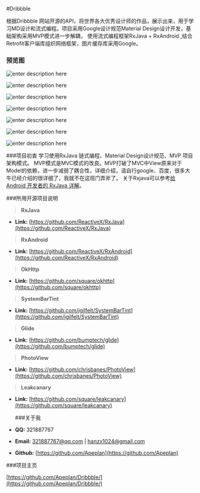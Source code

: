 #Dribbble

根据Dribbble 网站开源的API，将世界各大优秀设计师的作品，展示出来，用于学习MD设计和流式编程。项目采用Google设计规范Material Design设计开发，基础架构采用MVP模式进一步解耦， 使用流式编程框架RxJava + RxAndroid ,结合Retrofit客户端库组织网络框架，图片缓存库采用Google。

### 预览图

![enter description here][1]


![enter description here][2]
  


![enter description here][3]


![enter description here][4]


![enter description here][5]


![enter description here][6]


![enter description here][7]

###项目初衷
学习使用RxJava 链式编程、Material Design设计规范、MVP 项目架构模式。
MVP模式是MVC模式的改良。MVP打破了MVC中View原来对于Model的依赖，进一步减弱了耦合性，详细介绍，请自行google、百度，很多大牛已经介绍的很详细了，我就不在这班门弄斧了。
关于Rxjava可以参考[给 Android 开发者的 RxJava 详解](http://gank.io/post/560e15be2dca930e00da1083)。


  ###所用开源项目说明
 > **RxJava**

* **Link:** [https://github.com/ReactiveX/RxJava](https://github.com/ReactiveX/RxJava)


> **RxAndroid** 

* **Link:** [https://github.com/ReactiveX/RxAndroid](https://github.com/ReactiveX/RxAndroid)


> **OkHttp** 

* **Link:** [https://github.com/square/okhttp](https://github.com/square/okhttp)

> **SystemBarTint**

* **Link:** [https://github.com/jgilfelt/SystemBarTint](https://github.com/jgilfelt/SystemBarTint)

> **Glide** 

* **Link:** [https://github.com/bumptech/glide](https://github.com/bumptech/glide)

> **PhotoView**

* **Link:** [https://github.com/chrisbanes/PhotoView](https://github.com/chrisbanes/PhotoView)

 > **Leakcanary**

* **Link:** [https://github.com/square/leakcanary](https://github.com/square/leakcanary)

  
  
  ###关于我

* **QQ:** 321887767
* **Email:** [321887767@qq.com](mailto:321887767@qq.com) | [hanzx1024@gmail.com](mailto:hanzx1024@gmail.com)
* **Github:** [https://github.com/Apeplan](https://github.com/Apeplan)

###项目主页

[https://github.com/Apeplan/Dribbble/](https://github.com/Apeplan/Dribbble/)


  [1]: https://github.com/Apeplan/Dribbble/blob/master/screenshot/loading.gif
  [2]: https://github.com/Apeplan/Dribbble/blob/master/screenshot/home_list.gif
  [3]: https://github.com/Apeplan/Dribbble/blob/master/screenshot/drawer_filter.gif
  [4]: https://github.com/Apeplan/Dribbble/blob/master/screenshot/detail_pager.gif
  [5]: https://github.com/Apeplan/Dribbble/blob/master/screenshot/follower.gif
  [6]: https://github.com/Apeplan/Dribbble/blob/master/screenshot/comment.gif
  [7]: https://github.com/Apeplan/Dribbble/blob/master/screenshot/create.gif
  [8]: hanzx1024@gmail.com